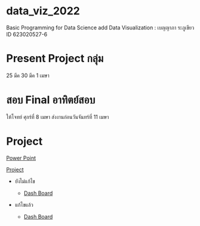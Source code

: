 # data_viz_2022
Basic Programming for Data Science add Data Visualization : เบญญาภา ระภูเขียว ID 623020527-6


# Present Project กลุ่ม
25 มีค 30 มีค 1 เมษา 

# สอบ Final อาทิตย์สอบ 
ให้โจทย์ ศุกร์ที่ 8 เมษา ส่งงานก่อนวันจันทร์ที่ 11 เมษา


# Project

   [Power Point](https://github.com/Benza1611/data_viz_2022/blob/main/FINAL%20PROJECT.pdf)

   
   [Project](https://github.com/Benza1611/data_viz_2022/blob/main/Project.ipynb)
    
    
* ยังไม่แก้ไข


    * [Dash Board](https://datastudio.google.com/reporting/a17e860f-a275-4232-9ae6-55082ee9cdfc/page/Y7ooC)


* แก้ไขแล้ว 

    * [Dash Board](https://datastudio.google.com/reporting/7bb276d8-72df-49a9-9fd2-e491f1214d71/page/qW9pC/edit?fbclid=IwAR0Y2e9H__VFF1OLxSbHItxwfRDL-YcprInGG5omeaM30je_W2Gn4zyf514)
